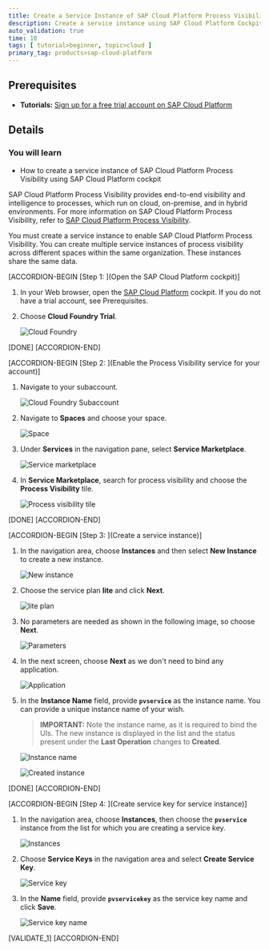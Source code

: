 ```yaml
---
title: Create a Service Instance of SAP Cloud Platform Process Visibility
description: Create a service instance using SAP Cloud Platform Cockpit to enable the Process Visibility service.
auto_validation: true
time: 10
tags: [ tutorial>beginner, topic>cloud ]
primary_tag: products>sap-cloud-platform
---
```


## Prerequisites
 - **Tutorials:** [Sign up for a free trial account on SAP Cloud Platform](hcp-create-trial-account)

## Details
### You will learn
  - How to create a service instance of SAP Cloud Platform Process Visibility using SAP Cloud Platform cockpit

SAP Cloud Platform Process Visibility provides end-to-end visibility and intelligence to processes, which run on cloud, on-premise, and in hybrid environments. For more information on SAP Cloud Platform Process Visibility, refer to [SAP Cloud Platform Process Visibility](https://help.sap.com/viewer/62fd39fa3eae4046b23dba285e84bfd4/Cloud/en-US/2f72882f457a4b87a054bdf45d85fe52.html).

You must create a service instance to enable SAP Cloud Platform Process Visibility. You can create multiple service instances of process visibility across different spaces within the same organization. These instances share the same data.

[ACCORDION-BEGIN [Step 1: ](Open the SAP Cloud Platform cockpit)]

1. In your Web browser, open the [SAP Cloud Platform](https://account.hanatrial.ondemand.com/cockpit) cockpit. If you do not have a trial account, see Prerequisites.

2. Choose **Cloud Foundry Trial**.

    ![Cloud Foundry](CF-Trial.png)

[DONE]
[ACCORDION-END]

[ACCORDION-BEGIN [Step 2: ](Enable the Process Visibility service for your account)]

1. Navigate to your subaccount.

    ![Cloud Foundry Subaccount](Trial-Subaccount.png)

2. Navigate to **Spaces** and choose your space.

    ![Space](Spaces-15.png)

3. Under **Services** in the navigation pane, select **Service Marketplace**.

    ![Service marketplace](Service-Marketplace-16.png)

4. In **Service Marketplace**, search for process visibility and choose the **Process Visibility** tile.

    ![Process visibility tile](PV-Tile-17.png)

[DONE]
[ACCORDION-END]

[ACCORDION-BEGIN [Step 3: ](Create a service instance)]

1. In the navigation area, choose **Instances** and then select **New Instance** to create a new instance.

    ![New instance](New-Instance-18.png)

2. Choose the service plan **lite** and click **Next**.

    ![lite plan](lite-Plan-19.png)

3. No parameters are needed as shown in the following image, so choose **Next**.

    ![Parameters](Parameters-20.png)

4. In the next screen, choose **Next** as we don't need to bind any application.

    ![Application](Application-21.png)

5. In the **Instance Name** field, provide **`pvservice`** as the instance name. You can provide a unique instance name of your wish.

    >**IMPORTANT:** Note the instance name, as it is required to bind the UIs. The new instance is displayed in the list and the status present under the **Last Operation** changes to **Created**.

    ![Instance name](PVservice-Instance-Name-22.png)

    ![Created instance](Instance-Created-23.png)

[DONE]
[ACCORDION-END]

[ACCORDION-BEGIN [Step 4: ](Create service key for service instance)]

1. In the navigation area, choose **Instances**, then choose the **`pvservice`** instance from the list for which you are creating a service key.

    ![Instances](Instances-24.png)

2. Choose **Service Keys** in the navigation area and select **Create Service Key**.

    ![Service key](Service-Key-25.png)

3. In the **Name** field, provide **`pvservicekey`** as the service key name and click **Save**.

    ![Service key name](Service-Key-Name-26.png)

[VALIDATE_1]
[ACCORDION-END]
